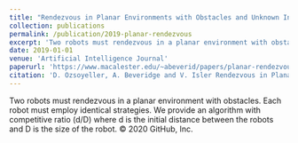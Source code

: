 ```yaml
---
title: "Rendezvous in Planar Environments with Obstacles and Unknown Initial Distance"
collection: publications
permalink: /publication/2019-planar-rendezvous
excerpt: 'Two robots must rendezvous in a planar environment with obstacles. Each robot must use the same strategy. We provide an algorithm with competitive ratio O(d/D) where d is the initial distance between the robots and D is the size of the robot.'
date: 2019-01-01
venue: 'Artificial Intelligence Journal'
paperurl: 'https://www.macalester.edu/~abeverid/papers/planar-rendezvous2018.pdf'
citation: 'D. Ozsoyeller, A. Beveridge and V. Isler Rendezvous in Planar Environments with Obstacles and Unknown Initial Distance, Artificial Intelligence Journal, Vol. 273 (2019), 19-36.' 
---
```


Two robots must rendezvous in a planar environment with obstacles. Each robot must employ identical strategies. We provide an algorithm with competitive ratio (d/D) where d is the initial distance between the robots and D is the size of the robot.
© 2020 GitHub, Inc.
